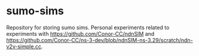 # sumo-sims
Repository for storing sumo sims. Personal experiments related to experiments with https://github.com/Conor-CC/ndnSIM and https://github.com/Conor-CC/ns-3-dev/blob/ndnSIM-ns-3.29/scratch/ndn-v2v-simple.cc.
